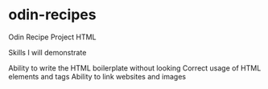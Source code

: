 # odin-recipes

Odin Recipe Project HTML

Skills I will demonstrate

Ability to write the HTML boilerplate without looking
Correct usage of HTML elements and tags
Ability to link websites and images

